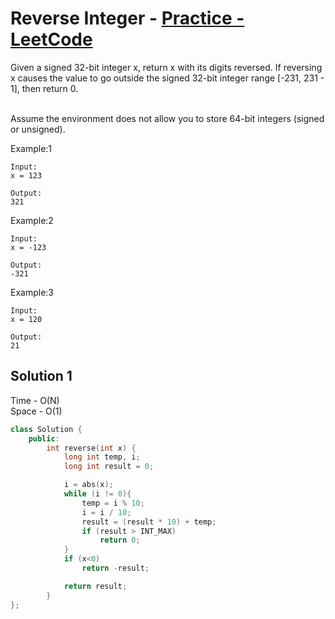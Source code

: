 # Reverse Integer - [Practice - LeetCode](https://leetcode.com/problems/reverse-integer/)


Given a signed 32-bit integer x, return x with its digits reversed. If reversing x causes the value to go outside the signed 32-bit integer range [-231, 231 - 1], then return 0.

<br>
Assume the environment does not allow you to store 64-bit integers (signed or unsigned).



Example:1
```
Input:
x = 123

Output: 
321
```
Example:2
```
Input: 
x = -123

Output: 
-321
```
Example:3
```
Input: 
x = 120

Output: 
21
```

## Solution 1  

Time - O(N)<br>
Space - O(1)

```cpp
class Solution {
    public:
        int reverse(int x) {
            long int temp, i;
            long int result = 0;

            i = abs(x);
            while (i != 0){
                temp = i % 10;
                i = i / 10;
                result = (result * 10) + temp;
                if (result > INT_MAX)
                    return 0;
            }
            if (x<0)
                return -result;

            return result;
        }
};
```